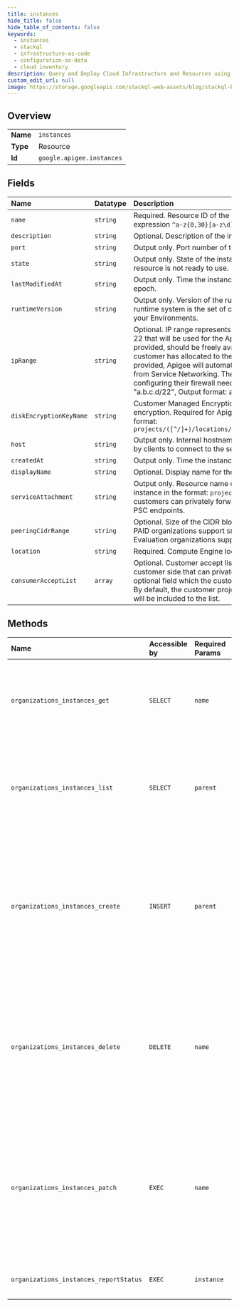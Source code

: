 ```yaml
---
title: instances
hide_title: false
hide_table_of_contents: false
keywords:
  - instances
  - stackql
  - infrastructure-as-code
  - configuration-as-data
  - cloud inventory
description: Query and Deploy Cloud Infrastructure and Resources using SQL
custom_edit_url: null
image: https://storage.googleapis.com/stackql-web-assets/blog/stackql-blog-post-featured-image.png
---
```

  
    

## Overview
<table><tbody>
<tr><td><b>Name</b></td><td><code>instances</code></td></tr>
<tr><td><b>Type</b></td><td>Resource</td></tr>
<tr><td><b>Id</b></td><td><code>google.apigee.instances</code></td></tr>
</tbody></table>

## Fields
| Name | Datatype | Description |
|:-----|:---------|:------------|
| `name` | `string` | Required. Resource ID of the instance. Values must match the regular expression `^a-z{0,30}[a-z\d]$`. |
| `description` | `string` | Optional. Description of the instance. |
| `port` | `string` | Output only. Port number of the exposed Apigee endpoint. |
| `state` | `string` | Output only. State of the instance. Values other than `ACTIVE` means the resource is not ready to use. |
| `lastModifiedAt` | `string` | Output only. Time the instance was last modified in milliseconds since epoch. |
| `runtimeVersion` | `string` | Output only. Version of the runtime system running in the instance. The runtime system is the set of components that serve the API Proxy traffic in your Environments. |
| `ipRange` | `string` | Optional. IP range represents the customer-provided CIDR block of length 22 that will be used for the Apigee instance creation. This optional range, if provided, should be freely available as part of larger named range the customer has allocated to the Service Networking peering. If this is not provided, Apigee will automatically request for any available /22 CIDR block from Service Networking. The customer should use this CIDR block for configuring their firewall needs to allow traffic from Apigee. Input format: "a.b.c.d/22", Output format: a.b.c.d/22, e.f.g.h/28" |
| `diskEncryptionKeyName` | `string` | Customer Managed Encryption Key (CMEK) used for disk and volume encryption. Required for Apigee paid subscriptions only. Use the following format: `projects/([^/]+)/locations/([^/]+)/keyRings/([^/]+)/cryptoKeys/([^/]+)` |
| `host` | `string` | Output only. Internal hostname or IP address of the Apigee endpoint used by clients to connect to the service. |
| `createdAt` | `string` | Output only. Time the instance was created in milliseconds since epoch. |
| `displayName` | `string` | Optional. Display name for the instance. |
| `serviceAttachment` | `string` | Output only. Resource name of the service attachment created for the instance in the format: `projects/*/regions/*/serviceAttachments/*` Apigee customers can privately forward traffic to this service attachment using the PSC endpoints. |
| `peeringCidrRange` | `string` | Optional. Size of the CIDR block range that will be reserved by the instance. PAID organizations support `SLASH_16` to `SLASH_20` and defaults to `SLASH_16`. Evaluation organizations support only `SLASH_23`. |
| `location` | `string` | Required. Compute Engine location where the instance resides. |
| `consumerAcceptList` | `array` | Optional. Customer accept list represents the list of projects (id/number) on customer side that can privately connect to the service attachment. It is an optional field which the customers can provide during the instance creation. By default, the customer project associated with the Apigee organization will be included to the list. |
## Methods
| Name | Accessible by | Required Params | Description |
|:-----|:--------------|:----------------|:------------|
| `organizations_instances_get` | `SELECT` | `name` | Gets the details for an Apigee runtime instance. **Note:** Not supported for Apigee hybrid. |
| `organizations_instances_list` | `SELECT` | `parent` | Lists all Apigee runtime instances for the organization. **Note:** Not supported for Apigee hybrid. |
| `organizations_instances_create` | `INSERT` | `parent` | Creates an Apigee runtime instance. The instance is accessible from the authorized network configured on the organization. **Note:** Not supported for Apigee hybrid. |
| `organizations_instances_delete` | `DELETE` | `name` | Deletes an Apigee runtime instance. The instance stops serving requests and the runtime data is deleted. **Note:** Not supported for Apigee hybrid. |
| `organizations_instances_patch` | `EXEC` | `name` | Updates an Apigee runtime instance. You can update the fields described in NodeConfig. No other fields will be updated. **Note:** Not supported for Apigee hybrid. |
| `organizations_instances_reportStatus` | `EXEC` | `instance` | Reports the latest status for a runtime instance. |
